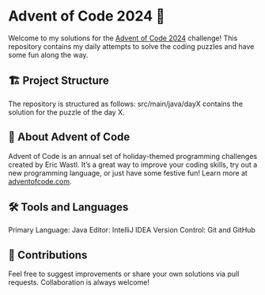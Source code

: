 # Advent of Code 2024 🎄

Welcome to my solutions for the [Advent of Code 2024](https://adventofcode.com/2024) challenge!
This repository contains my daily attempts to solve the coding puzzles and have some fun along the way.

## 🏗️ Project Structure

The repository is structured as follows:
src/main/java/dayX
contains the solution for the puzzle of the day X.

## 🌟 About Advent of Code
Advent of Code is an annual set of holiday-themed programming challenges created by Eric Wastl. 
It’s a great way to improve your coding skills, try out a new programming language, or just have some festive fun! 
Learn more at [adventofcode.com](https://adventofcode.com).

## 🛠️ Tools and Languages
Primary Language: Java
Editor: IntelliJ IDEA
Version Control: Git and GitHub

## 🤝 Contributions
Feel free to suggest improvements or share your own solutions via pull requests. Collaboration is always welcome!